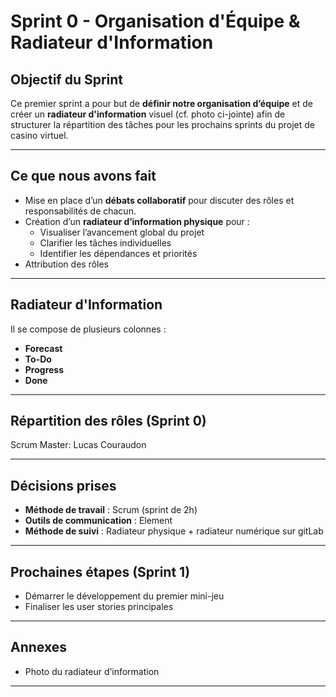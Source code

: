 # Sprint 0 - Organisation d'Équipe & Radiateur d'Information

## Objectif du Sprint

Ce premier sprint a pour but de **définir notre organisation d’équipe** et de créer un **radiateur d'information** visuel (cf. photo ci-jointe) afin de structurer la répartition des tâches pour les prochains sprints du projet de casino virtuel.

---

## Ce que nous avons fait

- Mise en place d’un **débats collaboratif** pour discuter des rôles et responsabilités de chacun.
- Création d’un **radiateur d’information physique** pour :
  - Visualiser l’avancement global du projet
  - Clarifier les tâches individuelles
  - Identifier les dépendances et priorités
- Attribution des rôles


---

## Radiateur d'Information


Il se compose de plusieurs colonnes :
- **Forecast**
- **To-Do**
- **Progress**
- **Done**

---

## Répartition des rôles (Sprint 0)

Scrum Master: Lucas Couraudon

---

## Décisions prises

- **Méthode de travail** : Scrum (sprint de 2h)
- **Outils de communication** : Element
- **Méthode de suivi** : Radiateur physique + radiateur numérique sur gitLab

---

## Prochaines étapes (Sprint 1)

- Démarrer le développement du premier mini-jeu
- Finaliser les user stories principales

---

## Annexes

- Photo du radiateur d’information

---

